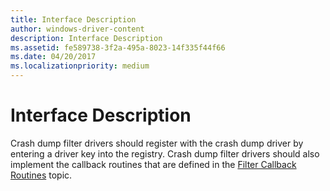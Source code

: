 ```yaml
---
title: Interface Description
author: windows-driver-content
description: Interface Description
ms.assetid: fe589738-3f2a-495a-8023-14f335f44f66
ms.date: 04/20/2017
ms.localizationpriority: medium
---
```


# Interface Description


Crash dump filter drivers should register with the crash dump driver by entering a driver key into the registry. Crash dump filter drivers should also implement the callback routines that are defined in the [Filter Callback Routines](filter-callback-routines.md) topic.

 

 





